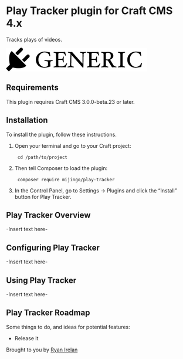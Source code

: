 # Play Tracker plugin for Craft CMS 4.x

Tracks plays of videos.

![Screenshot](resources/img/plugin-logo.png)

## Requirements

This plugin requires Craft CMS 3.0.0-beta.23 or later.

## Installation

To install the plugin, follow these instructions.

1. Open your terminal and go to your Craft project:

        cd /path/to/project

2. Then tell Composer to load the plugin:

        composer require mijingo/play-tracker

3. In the Control Panel, go to Settings → Plugins and click the “Install” button for Play Tracker.

## Play Tracker Overview

-Insert text here-

## Configuring Play Tracker

-Insert text here-

## Using Play Tracker

-Insert text here-

## Play Tracker Roadmap

Some things to do, and ideas for potential features:

* Release it

Brought to you by [Ryan Irelan](https://mijingo.com)
